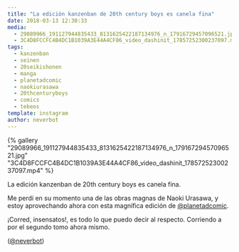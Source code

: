 ```yaml
---
title: "La edición kanzenban de 20th century boys es canela fina"
date: 2018-03-13 12:30:33
media: 
  - 29089966_191127944835433_8131625422187134976_n_17916729457096521.jpg
  - 3C4D8FCCFC4B4DC1B1039A3E44A4CF86_video_dashinit_17857252300237097.mp4
tags: 
  - kanzenban
  - seinen
  - 20seikishonen
  - manga
  - planetadcomic
  - naokiurasawa
  - 20thcenturyboys
  - comics
  - tebeos
template: instagram
author: neverbot
---
```


{% gallery "29089966_191127944835433_8131625422187134976_n_17916729457096521.jpg" "3C4D8FCCFC4B4DC1B1039A3E44A4CF86_video_dashinit_17857252300237097.mp4" %}

La edición kanzenban de 20th century boys es canela fina.

Me perdí en su momento una de las obras magnas de Naoki Urasawa, y estoy aprovechando ahora con esta magnífica edición de [@planetadcomic](https://instagram.com/planetadcomic).

¡Corred, insensatos!, es todo lo que puedo decir al respecto. Corriendo a por el segundo tomo ahora mismo.

([@neverbot](https://instagram.com/neverbot))
